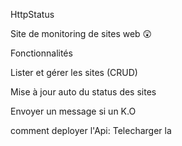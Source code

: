 HttpStatus


Site de monitoring de sites web :astonished: 

Fonctionnalités

Lister et gérer les sites (CRUD)

Mise à jour auto du status des sites

Envoyer un message si un K.O


comment deployer l'Api:
Telecharger la 